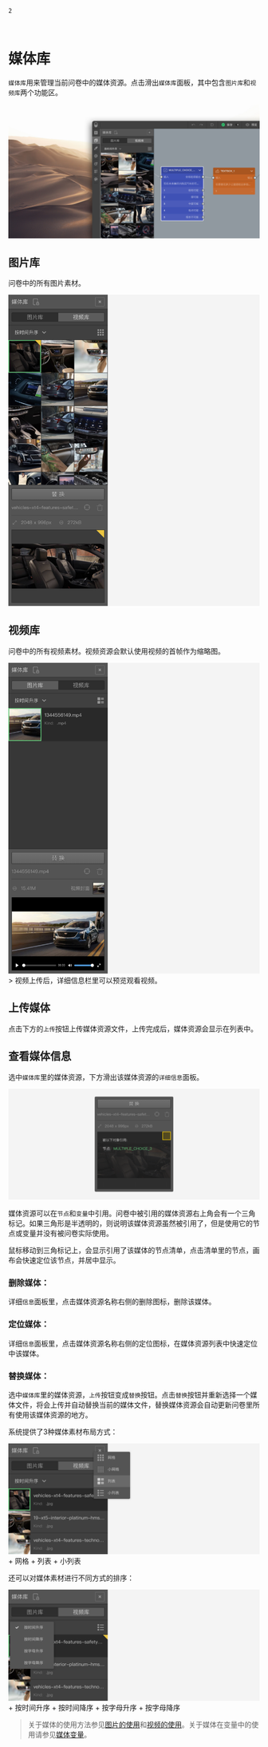 ```index
2
```
```tag

```
```summary

```
# 媒体库

`媒体库`用来管理当前问卷中的媒体资源。点击滑出`媒体库`面板，其中包含`图片库`和`视频库`两个功能区。

<img src='../assets/03components/02mediaLiberary/assets-cn.jpg'>

## 图片库
问卷中的所有图片素材。

<img src='../assets/03components/02mediaLiberary/image.png'>

## 视频库
问卷中的所有视频素材。视频资源会默认使用视频的首帧作为缩略图。

<img src='../assets/03components/02mediaLiberary/video.png'>
  > 视频上传后，详细信息栏里可以预览观看视频。

## 上传媒体
点击下方的`上传`按钮上传媒体资源文件，上传完成后，媒体资源会显示在列表中。

## 查看媒体信息
选中`媒体库`里的媒体资源，下方滑出该媒体资源的`详细信息`面板。

<img src='../assets/03components/02mediaLiberary/assets-reference.png'>

媒体资源可以在`节点`和`变量`中引用。问卷中被引用的媒体资源右上角会有一个三角标记。如果三角形是半透明的，则说明该媒体资源虽然被引用了，但是使用它的节点或变量并没有被问卷实际使用。

鼠标移动到三角标记上，会显示引用了该媒体的节点清单，点击清单里的节点，画布会快速定位该节点，并居中显示。

### 删除媒体：
详细`信息`面板里，点击媒体资源名称右侧的删除图标，删除该媒体。

### 定位媒体：
详细`信息`面板里，点击媒体资源名称右侧的定位图标，在媒体资源列表中快速定位中该媒体。

### 替换媒体：
选中`媒体库`里的媒体资源，`上传`按钮变成`替换`按钮。点击`替换`按钮并重新选择一个媒体文件，将会上传并自动替换当前的媒体文件，替换媒体资源会自动更新问卷里所有使用该媒体资源的地方。

系统提供了3种媒体素材布局方式：

<img src='../assets/03components/02mediaLiberary/image-menu.png'>
+ 网格
+ 列表
+ 小列表

还可以对媒体素材进行不同方式的排序：

<img src='../assets/03components/02mediaLiberary/image-newest.png'>
+ 按时间升序
+ 按时间降序
+ 按字母升序
+ 按字母降序

> 关于媒体的使用方法参见[图片的使用](../../11nodeSettings/02mediaResource/02pictureMedia.md)和[视频的使用](../../11nodeSettings/02mediaResource/03videoResource)。关于媒体在变量中的使用请参见[媒体变量](../../16variable/05mediaVariable.md)。
